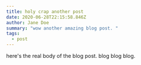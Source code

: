 ```yaml
---
title: holy crap another post
date: 2020-06-28T22:15:58.846Z
author: Jane Doe
summary: "wow another amazing blog post. "
tags:
  - post
---
```

here's the real body of the blog post. blog blog blog.